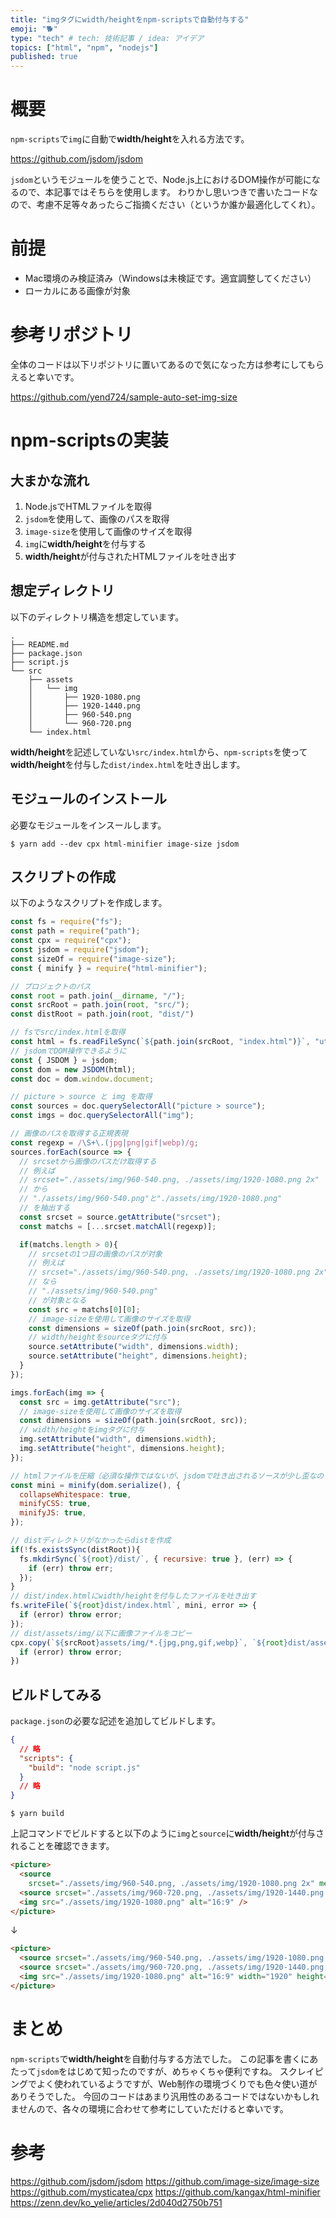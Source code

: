 ```yaml
---
title: "imgタグにwidth/heightをnpm-scriptsで自動付与する"
emoji: "🐕"
type: "tech" # tech: 技術記事 / idea: アイデア
topics: ["html", "npm", "nodejs"]
published: true
---
```


# 概要

`npm-scripts`で`img`に自動で**width/height**を入れる方法です。

https://github.com/jsdom/jsdom

`jsdom`というモジュールを使うことで、Node.js上におけるDOM操作が可能になるので、本記事ではそちらを使用します。
わりかし思いつきで書いたコードなので、考慮不足等々あったらご指摘ください（というか誰か最適化してくれ）。

# 前提

- Mac環境のみ検証済み（Windowsは未検証です。適宜調整してください）
- ローカルにある画像が対象

# 参考リポジトリ

全体のコードは以下リポジトリに置いてあるので気になった方は参考にしてもらえると幸いです。

https://github.com/yend724/sample-auto-set-img-size

# npm-scriptsの実装

## 大まかな流れ

1. Node.jsでHTMLファイルを取得
2. `jsdom`を使用して、画像のパスを取得
3. `image-size`を使用して画像のサイズを取得
4. `img`に**width/height**を付与する
5. **width/height**が付与されたHTMLファイルを吐き出す

## 想定ディレクトリ

以下のディレクトリ構造を想定しています。

```shell
.
├── README.md
├── package.json
├── script.js
└── src
    ├── assets
    │   └── img
    │       ├── 1920-1080.png
    │       ├── 1920-1440.png
    │       ├── 960-540.png
    │       └── 960-720.png
    └── index.html
```

**width/height**を記述していない`src/index.html`から、`npm-scripts`を使って**width/height**を付与した`dist/index.html`を吐き出します。

## モジュールのインストール

必要なモジュールをインスールします。

```shell:shell
$ yarn add --dev cpx html-minifier image-size jsdom
```

## スクリプトの作成

以下のようなスクリプトを作成します。

```js:script.js
const fs = require("fs");
const path = require("path");
const cpx = require("cpx");
const jsdom = require("jsdom");
const sizeOf = require("image-size");
const { minify } = require("html-minifier");

// プロジェクトのパス
const root = path.join(__dirname, "/");
const srcRoot = path.join(root, "src/");
const distRoot = path.join(root, "dist/")

// fsでsrc/index.htmlを取得
const html = fs.readFileSync(`${path.join(srcRoot, "index.html")}`, "utf-8");
// jsdomでDOM操作できるように
const { JSDOM } = jsdom;
const dom = new JSDOM(html);
const doc = dom.window.document;

// picture > source と img を取得
const sources = doc.querySelectorAll("picture > source");
const imgs = doc.querySelectorAll("img");

// 画像のパスを取得する正規表現
const regexp = /\S+\.(jpg|png|gif|webp)/g;
sources.forEach(source => {
  // srcsetから画像のパスだけ取得する
  // 例えば
  // srcset="./assets/img/960-540.png, ./assets/img/1920-1080.png 2x"
  // から
  // "./assets/img/960-540.png"と"./assets/img/1920-1080.png"
  // を抽出する
  const srcset = source.getAttribute("srcset");
  const matchs = [...srcset.matchAll(regexp)];

  if(matchs.length > 0){
    // srcsetの1つ目の画像のパスが対象
    // 例えば
    // srcset="./assets/img/960-540.png, ./assets/img/1920-1080.png 2x"
    // なら
    // "./assets/img/960-540.png"
    // が対象となる
    const src = matchs[0][0];
    // image-sizeを使用して画像のサイズを取得
    const dimensions = sizeOf(path.join(srcRoot, src));
    // width/heightをsourceタグに付与
    source.setAttribute("width", dimensions.width);
    source.setAttribute("height", dimensions.height);
  }
});

imgs.forEach(img => {
  const src = img.getAttribute("src");
  // image-sizeを使用して画像のサイズを取得
  const dimensions = sizeOf(path.join(srcRoot, src));
  // width/heightをimgタグに付与
  img.setAttribute("width", dimensions.width);
  img.setAttribute("height", dimensions.height);
});

// htmlファイルを圧縮（必須な操作ではないが、jsdomで吐き出されるソースが少し歪なので圧縮する）
const mini = minify(dom.serialize(), {
  collapseWhitespace: true,
  minifyCSS: true,
  minifyJS: true,
});

// distディレクトリがなかったらdistを作成
if(!fs.existsSync(distRoot)){
  fs.mkdirSync(`${root}/dist/`, { recursive: true }, (err) => {
    if (err) throw err;
  });
}
// dist/index.htmlにwidth/heightを付与したファイルを吐き出す
fs.writeFile(`${root}dist/index.html`, mini, error => {
  if (error) throw error;
});
// dist/assets/img/以下に画像ファイルをコピー
cpx.copy(`${srcRoot}assets/img/*.{jpg,png,gif,webp}`, `${root}dist/assets/img/`, error => {
  if (error) throw error;
})
```

## ビルドしてみる

`package.json`の必要な記述を追加してビルドします。

```json:package.json
{
  // 略
  "scripts": {
    "build": "node script.js"
  }
  // 略
}
```

```shell:shell
$ yarn build
```

上記コマンドでビルドすると以下のように`img`と`source`に**width/height**が付与されることを確認できます。

```html
<picture>
  <source
    srcset="./assets/img/960-540.png, ./assets/img/1920-1080.png 2x" media="(min-width: 1000px)" alt="16:9" />
  <source srcset="./assets/img/960-720.png, ./assets/img/1920-1440.png 2x" alt="4:3" />
  <img src="./assets/img/1920-1080.png" alt="16:9" />
</picture>
```
↓
```html
<picture>
  <source srcset="./assets/img/960-540.png, ./assets/img/1920-1080.png 2x" media="(min-width: 1000px)" alt="16:9" width="960" height="540">
  <source srcset="./assets/img/960-720.png, ./assets/img/1920-1440.png 2x" alt="4:3" width="960" height="720">
  <img src="./assets/img/1920-1080.png" alt="16:9" width="1920" height="1080">
</picture>
```

# まとめ

`npm-scripts`で**width/height**を自動付与する方法でした。
この記事を書くにあたって`jsdom`をはじめて知ったのですが、めちゃくちゃ便利ですね。
スクレイピングでよく使われているようですが、Web制作の環境づくりでも色々使い道がありそうでした。
今回のコードはあまり汎用性のあるコードではないかもしれませんので、各々の環境に合わせて参考にしていただけると幸いです。

# 参考

https://github.com/jsdom/jsdom
https://github.com/image-size/image-size
https://github.com/mysticatea/cpx
https://github.com/kangax/html-minifier
https://zenn.dev/ko_yelie/articles/2d040d2750b751

